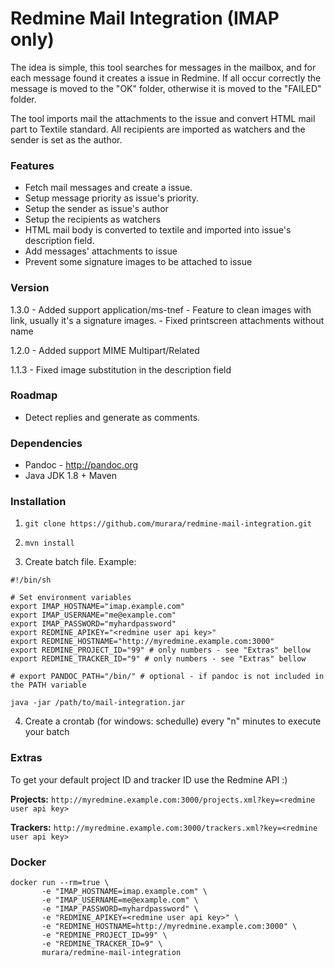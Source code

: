 # Redmine Mail Integration (IMAP only)
The idea is simple, this tool searches for messages in the mailbox, and for each message found it creates a issue in Redmine. If all occur correctly the message is moved to the "OK" folder, otherwise it is moved to the "FAILED" folder.

The tool imports mail the attachments to the issue and convert HTML mail part to Textile standard. All recipients are imported as watchers and the sender is set as the author.

### Features
* Fetch mail messages and create a issue.
* Setup message priority as issue's priority.
* Setup the sender as issue's author
* Setup the recipients as watchers
* HTML mail body is converted to textile and imported into issue's description field.
* Add messages' attachments to issue
* Prevent some signature images to be attached to issue

### Version
1.3.0 - Added support application/ms-tnef
      - Feature to clean images with link, usually it's a signature images.
      - Fixed printscreen attachments without name

1.2.0 - Added support MIME Multipart/Related

1.1.3 - Fixed image substitution in the description field

### Roadmap
* Detect replies and generate as comments.

### Dependencies
* Pandoc - http://pandoc.org
* Java JDK 1.8 + Maven

### Installation
1) ```git clone https://github.com/murara/redmine-mail-integration.git```

2) ```mvn install```

3) Create batch file. Example:

```
#!/bin/sh

# Set environment variables
export IMAP_HOSTNAME="imap.example.com"
export IMAP_USERNAME="me@example.com"
export IMAP_PASSWORD="myhardpassword"
export REDMINE_APIKEY="<redmine user api key>"
export REDMINE_HOSTNAME="http://myredmine.example.com:3000"
export REDMINE_PROJECT_ID="99" # only numbers - see "Extras" bellow
export REDMINE_TRACKER_ID="9" # only numbers - see "Extras" bellow

# export PANDOC_PATH="/bin/" # optional - if pandoc is not included in the PATH variable

java -jar /path/to/mail-integration.jar
```

4) Create a crontab (for windows: schedulle) every "n" minutes to execute your batch

### Extras
To get your default project ID and tracker ID use the Redmine API :)

**Projects:** ```http://myredmine.example.com:3000/projects.xml?key=<redmine user api key>```

**Trackers:** ```http://myredmine.example.com:3000/trackers.xml?key=<redmine user api key>```

### Docker

```
docker run --rm=true \
       -e "IMAP_HOSTNAME=imap.example.com" \
       -e "IMAP_USERNAME=me@example.com" \
       -e "IMAP_PASSWORD=myhardpassword" \
       -e "REDMINE_APIKEY=<redmine user api key>" \
       -e "REDMINE_HOSTNAME=http://myredmine.example.com:3000" \
       -e "REDMINE_PROJECT_ID=99" \
       -e "REDMINE_TRACKER_ID=9" \
       murara/redmine-mail-integration
``` 
